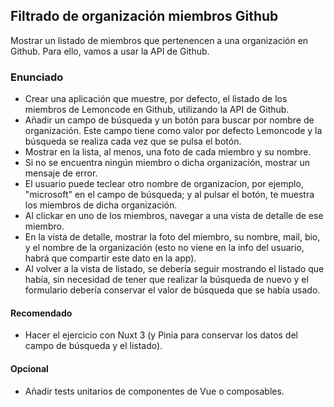 ## Filtrado de organización miembros Github
Mostrar un listado de miembros que pertenencen a una organización en Github. Para ello, vamos a usar la API de Github.


### Enunciado

- Crear una aplicación que muestre, por defecto, el listado de los miembros de Lemoncode en Github, utilizando la API de Github.
- Añadir un campo de búsqueda y un botón para buscar por nombre de organización. Este campo tiene como valor por defecto Lemoncode y la búsqueda se realiza cada vez que se pulsa el botón.
- Mostrar en la lista, al menos, una foto de cada miembro y su nombre.
- Si no se encuentra ningún miembro o dicha organización, mostrar un mensaje de error.
- El usuario puede teclear otro nombre de organizacíon, por ejemplo, "microsoft" en el campo de búsqueda; y al pulsar el botón, te muestra los miembros de dicha organización.
- Al clickar en uno de los miembros, navegar a una vista de detalle de ese miembro.
- En la vista de detalle, mostrar la foto del miembro, su nombre, mail, bio, y el nombre de la organización (esto no viene en la info del usuario, habrá que compartir este dato en la app).
- Al volver a la vista de listado, se debería seguir mostrando el listado que había, sin necesidad de tener que realizar la búsqueda de nuevo y el formulario debería conservar el valor de búsqueda que se había usado.


#### Recomendado
- Hacer el ejercicio con Nuxt 3 (y Pinia para conservar los datos del campo de búsqueda y el listado).


#### Opcional
- Añadir tests unitarios de componentes de Vue o composables.